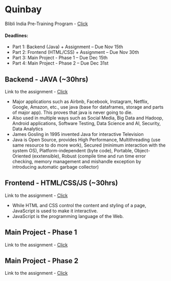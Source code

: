 # Quinbay
Blibli India Pre-Training Program - [Click](https://codewithharsh.notion.site/Blibli-India-Pre-Training-Program-12343d81da9b8014ac18f7583e43a59e)

#### Deadlines:
- Part 1: Backend (Java) + Assignment – Due Nov 15th
- Part 2: Frontend (HTML/CSS) + Assignment – Due Nov 30th
- Part 3: Main Project - Phase 1 – Due Dec 15th
- Part 4: Main Project - Phase 2 – Due Dec 31st

## Backend - JAVA (~30hrs)
Link to the assignment - [Click](https://github.com/keerthisureka/Quinbay/tree/main/Part-1(Backend))
- Major applications such as Airbnb, Facebook, Instagram, Netflix, Google, Amazon, etc., use java (base for dataframes, storage and parts of major app). This proves that java is never going to die.
- Also used in multiple ways such as Social Media, Big Data and Hadoop, Android applications, Software Testing, Data Science and AI, Security, Data Analytics
- James Gosling in 1995 invented Java for interactive Television
- Java is Open Source, provides High Performance, Multithreading (use same resource to do more work), Secured (minimum interaction with the system OS), Platform-independent (byte code), Portable, Object-Oriented (exxtensible), Robust (compile time and run time error checking, memory management and mishandle exception by introducing automatic garbage collector)

## Frontend - HTML/CSS/JS (~30hrs)
Link to the assignment - [Click](https://github.com/keerthisureka/Quinbay/tree/main/Part-2(Frontend))
- While HTML and CSS control the content and styling of a page, JavaScript is used to make it interactive.
- JavaScript is the programming language of the Web.

## Main Project - Phase 1
Link to the assignment - [Click](https://github.com/keerthisureka/Quinbay/tree/main/Main%20Project-Phase%201)

## Main Project - Phase 2
Link to the assignment - [Click](https://github.com/keerthisureka/Quinbay/tree/main/Main%20Project-Phase%202)